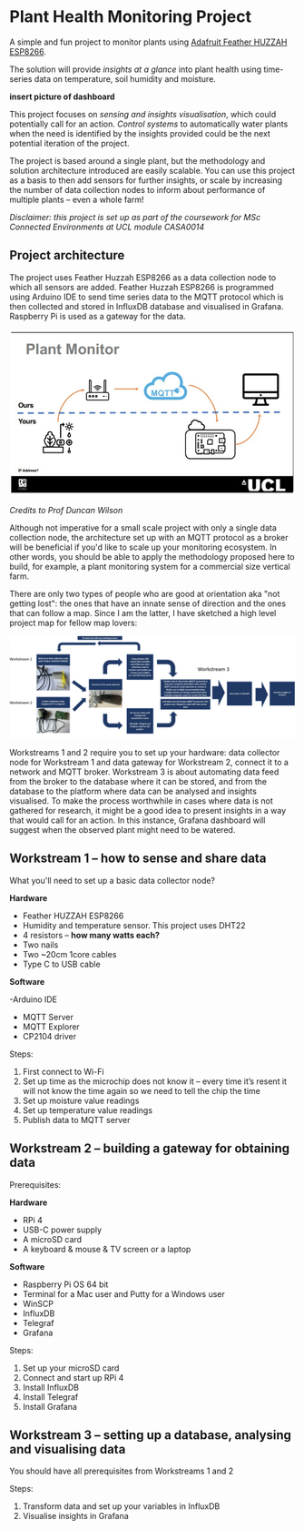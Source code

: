 # Plant Health Monitoring Project

A simple and fun project to monitor plants using [Adafruit Feather HUZZAH ESP8266](https://learn.adafruit.com/adafruit-feather-huzzah-esp8266/overview). 

The solution will provide _insights at a glance_ into plant health using time-series data on temperature, soil humidity and moisture.

**insert picture of dashboard**

This project focuses on _sensing and insights visualisation_, which could potentially call for an action. _Control systems_ to automatically water plants when the need is identified by the insights provided could be the next potential iteration of the project. 

The project is based around a single plant, but the methodology and solution architecture introduced are easily scalable. You can use this project as a basis to then add sensors for further insights, or scale by increasing the number of data collection nodes to inform about performance of multiple plants – even a whole farm!

_Disclaimer: this project is set up as part of the coursework for MSc Connected Environments at UCL module CASA0014_


## Project architecture

The project uses Feather Huzzah ESP8266 as a data collection node to which all sensors are added. Feather Huzzah ESP8266 is programmed using Arduino IDE to send time series data to the MQTT protocol which is then collected and stored in InfluxDB database and visualised in Grafana. Raspberry Pi is used as a gateway for the data.

![Alt text]( https://github.com/StrikeEB/PlantMonitor/blob/main/network%20diagram.jpg)

_Credits to Prof Duncan Wilson_

Although not imperative for a small scale project with only a single data collection node, the architecture set up with an MQTT protocol as a broker will be beneficial if you'd like to scale up your monitoring ecosystem. In other words, you should be able to apply the methodology proposed here to build, for example, a plant monitoring system for a commercial size vertical farm.

There are only two types of people who are good at orientation aka "not getting lost": the ones that have an innate sense of direction and the ones that can follow a map. Since I am the latter, I have sketched a high level project map for fellow map lovers:

![Alt text](https://github.com/StrikeEB/PlantMonitor/blob/24e39f4671f419e6fca6abf293e37a72f6e9d009/Project%20map.jpg)

Workstreams 1 and 2 require you to set up your hardware: data collector node for Workstream 1 and data gateway for Workstream 2, connect it to a network and MQTT broker. Workstream 3 is about automating data feed from the broker to the database where it can be stored, and from the database to the platform where data can be analysed and insights visualised. To make the process worthwhile in cases where data is not gathered for research, it might be a good idea to present insights in a way that would call for an action. In this instance,  Grafana dashboard will suggest when the observed plant might need to be watered. 

## Workstream 1 – how to sense and share data

What you'll need to set up a basic data collector node?

**Hardware**

- Feather HUZZAH ESP8266
- Humidity and temperature sensor. This project uses DHT22
- 4 resistors – **how many watts each?**
- Two nails
- Two ~20cm 1core cables
- Type C to USB cable 

**Software**

-Arduino IDE
- MQTT Server
- MQTT Explorer
- CP2104 driver

Steps:

1.	First connect to Wi-Fi
2.	Set up time as the microchip does not know it – every time it’s resent it will not know the time again so we need to tell the chip the time
3.	Set up moisture value readings
4.	Set up temperature value readings 
5.	Publish data to MQTT server


## Workstream 2 – building a gateway for obtaining data 

Prerequisites:

**Hardware**
-	RPi 4
-	USB-C power supply
-	A microSD card
-	A keyboard & mouse & TV screen or a laptop

**Software**
-	Raspberry Pi OS 64 bit
-	Terminal for a Mac user and Putty for a Windows user
-	WinSCP
-	InfluxDB
-	Telegraf
-	Grafana

Steps:

1.	Set up your microSD card
2.	Connect and start up RPi 4
3.	Install InfluxDB
4.	Install Telegraf
5.	Install Grafana


## Workstream 3 – setting up a database, analysing and visualising data

You should have all prerequisites from Workstreams 1 and 2

Steps: 
1.	Transform data and set up your variables in InfluxDB
2.	Visualise insights in Grafana
